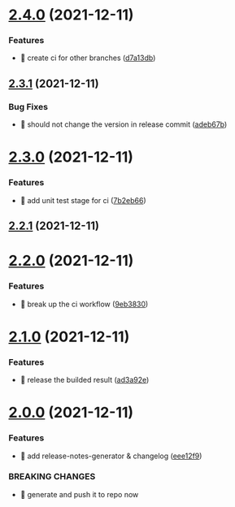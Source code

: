 # [2.4.0](https://github.com/ShroXd/typescript-star-platinum/compare/v2.3.1...v2.4.0) (2021-12-11)


### Features

* 🎸 create ci for other branches ([d7a13db](https://github.com/ShroXd/typescript-star-platinum/commit/d7a13db32dc0dde123f0a9587b711f901383163e))

## [2.3.1](https://github.com/ShroXd/typescript-star-platinum/compare/v2.3.0...v2.3.1) (2021-12-11)


### Bug Fixes

* 🐛 should not change the version in release commit ([adeb67b](https://github.com/ShroXd/typescript-star-platinum/commit/adeb67bf752fd8419a30ea695b42f84a8306f074))

# [2.3.0](https://github.com/ShroXd/typescript-star-platinum/compare/v2.2.1...v2.3.0) (2021-12-11)


### Features

* 🎸 add unit test stage for ci ([7b2eb66](https://github.com/ShroXd/typescript-star-platinum/commit/7b2eb66621cb3db8762e537dc9fe3bddc41d5732))

## [2.2.1](https://github.com/ShroXd/typescript-star-platinum/compare/v2.2.0...v2.2.1) (2021-12-11)

# [2.2.0](https://github.com/ShroXd/typescript-star-platinum/compare/v2.1.0...v2.2.0) (2021-12-11)


### Features

* 🎸 break up the ci workflow ([9eb3830](https://github.com/ShroXd/typescript-star-platinum/commit/9eb3830ee1e655985d84db9b88ec6f8b9322215d))

# [2.1.0](https://github.com/ShroXd/typescript-star-platinum/compare/v2.0.0...v2.1.0) (2021-12-11)


### Features

* 🎸 release the builded result ([ad3a92e](https://github.com/ShroXd/typescript-star-platinum/commit/ad3a92ea8ef2fd539660b5e95546a5c6d4734c1a))

# [2.0.0](https://github.com/ShroXd/typescript-star-platinum/compare/v1.0.1...v2.0.0) (2021-12-11)


### Features

* 🎸 add release-notes-generator & changelog ([eee12f9](https://github.com/ShroXd/typescript-star-platinum/commit/eee12f9269a86a187c52855001d9b1ccbdc4c860))


### BREAKING CHANGES

* 🧨 generate and push it to repo now
